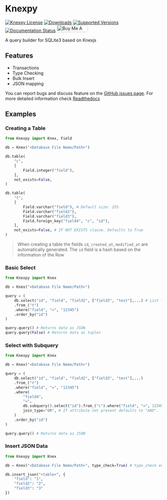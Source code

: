 # Knexpy

<a href="https://github.com/carlossilva2/Knexpy/blob/main/LICENSE" target="blank"><img src="https://img.shields.io/github/license/carlossilva2/Knexpy?style=round-square&color=green" alt="Knexpy License" /></a>
[![Downloads](https://pepy.tech/badge/knexpy)](https://pepy.tech/project/knexpy)
[![Supported Versions](https://img.shields.io/pypi/pyversions/knexpy.svg)](https://pypi.org/project/knexpy)
[![Documentation Status](https://readthedocs.org/projects/knexpy/badge/?version=latest)](https://knexpy.readthedocs.io/en/latest/?badge=latest)
<a href="https://www.buymeacoffee.com/cmsilva" target="_blank"><img src="https://cdn.buymeacoffee.com/buttons/default-orange.png" alt="Buy Me A Coffee" height="23" width="100" style="border-radius:5px" /></a>

A query builder for SQLite3 based on Knexjs

## Features

* Transactions
* Type Checking
* Bulk Insert
* JSON mapping

You can report bugs and discuss feature on the [GitHub issues page](https://github.com/carlossilva2/Knexpy/issues).
For more detailed information check [Readthedocs](https://knexpy.readthedocs.io/)

## Examples

### Creating a Table

```python
from Knexpy import Knex, Field

db = Knex("<Database File Name/Path>")

db.table(
    "c",
    [
        Field.integer("field"),
    ],
    not_exists=False,
)

db.table(
    "t",
    [
        Field.varchar("field"), # Default size: 255
        Field.varchar("field2"),
        Field.varchar("field3"),
        Field.foreign_key("field4", "c", "id"),
    ],
    not_exists=False, # IF NOT EXISTS clause. Defaults to True
)
```

> When creating a table the fields `id`, `created_at`, `modified_at` are automatically generated.
> The `id` field is a hash based on the information of the Row

### Basic Select

```python
from Knexpy import Knex

db = Knex("<Database File Name/Path>")

query = (
    db.select("id", "field", "field2", ["field3", "test"],...) # List type on select acts as an alias
    .from_("t")
    .where("field", "=", "12345")
    .order_by("id")
)

query.query() # Returns data as JSON
query.query(False) # Returns data as tuples
```

### Select with Subquery

```python
from Knexpy import Knex

db = Knex("<Database File Name/Path>")

query = (
    db.select("id", "field", "field2", ["field3", "test"],...)
    .from_("t")
    .where("field", "=", "12345")
    .where(
        "field4",
        "=",
        db.subquery().select("id").from_("c").where("field", "=", 12345),
        join_type="OR", # If attribute not present defaults to "AND".
    )
    .order_by("id")
)

query.query() # Returns data as JSON
```

### Insert JSON Data

```python
from Knexpy import Knex

db = Knex("<Database File Name/Path>", type_check=True) # type_check enables type checking (duh) when inserting/updating data

db.insert_json("<table>", {
    "field": "1",
    "field2": "2",
    "field3": "3"
})
```

